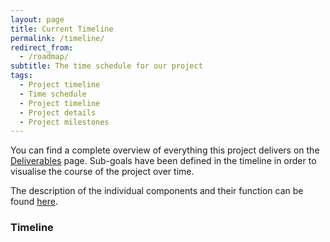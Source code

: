 ```yaml
---
layout: page
title: Current Timeline
permalink: /timeline/
redirect_from:
  - /roadmap/
subtitle: The time schedule for our project
tags:
  - Project timeline
  - Time schedule
  - Project timeline
  - Project details
  - Project milestones
---
```


You can find a complete overview of everything this project delivers on the <a href="/deliverables">Deliverables</a> page. Sub-goals have been defined in the timeline in order to visualise the course of the project over time.

The description of the individual components and their function can be found <a href="/software">here</a>.

### Timeline ###

<html>
  <head>
    <title>Gantt Chart</title>
    <script type="text/javascript" src="https://www.gstatic.com/charts/loader.js"></script>
    <script type="text/javascript">
      google.charts.load('current', {'packages':['gantt']});
      google.charts.setOnLoadCallback(drawChart);

      function loadYMLData() {
        {% assign timeline = site.data.timeline %}
        var rows = [];

        {% for task in timeline %}
          rows.push([
            '{{ task.task_id }}',
            '{{ task.task_name }}',
            '{{ task.resource }}',
            new Date({{ task.start_date | date: '%Y, %m, %d' }}),
            new Date({{ task.end_date | date: '%Y, %m, %d' }}),
            null,
            {{ task.percent_complete }},
            {% if task.dependencies %}'{{ task.dependencies }}'{% else %}null{% endif %}
          ]);
        {% endfor %}

        return rows;
      }

      function drawChart() {
        var data = new google.visualization.DataTable();
        data.addColumn('string', 'Task ID');
        data.addColumn('string', 'Task Name');
        data.addColumn('string', 'Resource');
        data.addColumn('date', 'Start Date');
        data.addColumn('date', 'End Date');
        data.addColumn('number', 'Duration');
        data.addColumn('number', 'Percent Complete');
        data.addColumn('string', 'Dependencies');

        var rows = loadYMLData();
        data.addRows(rows);

        var options = {
          height: 400,
          gantt: {
            criticalPathEnabled: false,
            arrow: {
              angle: 100,
              width: 5,
              color: 'green',
              radius: 0
            }
          }
        };

        var chart = new google.visualization.Gantt(document.getElementById('chart_div'));
        chart.draw(data, options);
      }
    </script>
  </head>
  <body>
    <div id="chart_div"></div>
  </body>
</html>

### Initialization ###

The project was initiated and the recruitment process started. Dependencies were identified and contact was made with dependent projects and organisations. Project organisational issues are being clarified.

A workshop on EM standards was held as part of this process. With the founding of the OSC-EM "Open Standards Community for EM", a working group for the standardisation of metadata was set up. Within the working group, requirements are collected and defined to which the OpenEM project is orientated.

Inspections were carried out at the participating faculties.

### Planning and Prototyping ###

The project methodology and project tools were defined. Furthermore, all administrative issues were clarified so that the implementation of the project could begin. The task packages were assigned to the team and responsibilities were clarified.

### Concept & Realisation ###

#### Milestone I ####

| Component                | Goal                                                                                      |
|-------------------------|--------------------------------------------------------------------------------------------------------|
| Metadata Extractor      | Generate a metadata.json file from EM device data for ingestion using a script.                                       |
| Authentication Infrastructure | Implement Globus authentication, requiring separate manual with a service user login to access.                                   |
| Ingestor                | Provision of a minimal user interface for editing metadata and support for basic ingestion functionalities. The ingestor creates a dataset and transfers the data using Globus or s3.               |
| Education - Website     | Finalize project description and site goals with collected content.                                     |
| Repository Integration   | Produce mmCIF files for PDB/EMDB.     |
| Archival and Retrieval   | A dataset can be reliably archived and retrieved from ETHZs long term storage. PSI already supports this.             |
| SciCat                  | Deploy SciCat V4 at PSI with configuration to integrate with the archival system (RedML).                |

#### Milestone II (beta-Release) ####

| Component      | Goal       |
| ------------- | -------------- |
| Ingestor    | Enable visualisation and easier editing of metadata, especially standard fields in the frontend. The backend provides information on file selection.     |
| Education - Website    | Own domain and first relevant user instructions.      |
| Repository Integration   | Increase EMDB compatibility and provide a tool for model refinement.     |
| Archival and Retrieval   | PSI archiver can fully access Globus.     |
| SciCat   | SciCat V4 is in production. Sustainability model is discussed by steering committee.     |

#### Milestone III (Development completed) ####

| Component      | Goal       |
| ------------- | -------------- |
| Metadata Extractor    | Material science use cases are completed (TEM, STEM, EELS, HD) and minimum one microscope at each facility is supported.     |
| Authentication Infrastructure    | Datasets are owned and managed by end users.     |
| Ingestor    | Dynamic frontend generated by selected schema and individual ingestor backend are possible. The backend provides an administrative interface and can call different metadata extractors.      |
| Education - Website    | Operator manual is finished.     |
| Repository Integration   | Interface for uploading processed files and downloading annotated mmCIF.    |
| Archival and Retrieval   | ETHZ archiver system hardware is completed.    |
| SciCat   | Integrate both PSI and ETHZ archiver systems. Provide schema validation.    |

### Introduction ###

#### Milestone IV (Roll-out completed) ####

| Component      | Goal       |
| ------------- | -------------- |
| Ingestor    | Include user feedback in the design and provide a plugin based system for metadata extractors.  |
| Education - Website    | User manual is finished.     |
| Repository Integration   | Enable upload to EMPIAR.    |

#### Milestone V (Reworks ETH) ####

| Component      | Goal       |
| ------------- | -------------- |
| Repository Integration   | Deal with datasets using different version schema.     |
| SciCat   | Easier authorization and user management.     |